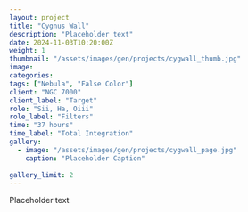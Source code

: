 ```yaml
---
layout: project
title: "Cygnus Wall"
description: "Placeholder text"
date: 2024-11-03T10:20:00Z
weight: 1
thumbnail: "/assets/images/gen/projects/cygwall_thumb.jpg"
image: 
categories: 
tags: ["Nebula", "False Color"]
client: "NGC 7000"
client_label: "Target"
role: "Sii, Ha, Oiii"
role_label: "Filters"
time: "37 hours"
time_label: "Total Integration"
gallery:
  - image: "/assets/images/gen/projects/cygwall_page.jpg"
    caption: "Placeholder Caption"
  
gallery_limit: 2
---
```


Placeholder text